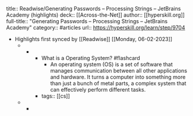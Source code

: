 title:: Readwise/Generating Passwords – Processing Strings – JetBrains Academy (highlights)
deck:: [[Across-the-Net]]
author:: [[hyperskill.org]]
full-title:: "Generating Passwords – Processing Strings – JetBrains Academy"
category:: #articles
url:: https://hyperskill.org/learn/step/9704

- Highlights first synced by [[Readwise]] [[Monday, 06-02-2023]]
	- -
		- What is a Operating System? #flashcard
			- An operating system (OS) is a set of software that manages communication between all other applications and hardware. It turns a computer into something more than just a bunch of metal parts, a complex system that can effectively perform different tasks.
		- tags:: [[cs]]
	- -